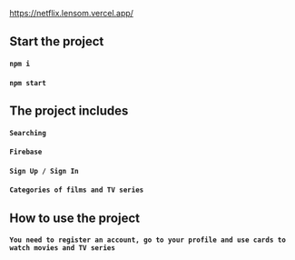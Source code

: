 https://netflix.lensom.vercel.app/

## Start the project

#### `npm i`
#### `npm start`

## The project includes

#### `Searching` 
#### `Firebase`
#### `Sign Up / Sign In`
#### `Categories of films and TV series`

## How to use the project
#### `You need to register an account, go to your profile and use cards to watch movies and TV series`
